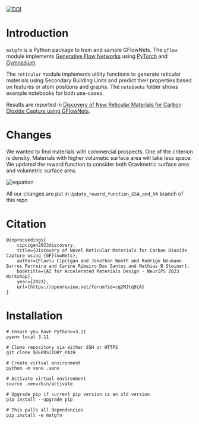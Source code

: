[![DOI](https://zenodo.org/badge/719047804.svg)](https://zenodo.org/doi/10.5281/zenodo.10246464)

# Introduction
`matgfn` is a Python package to train and sample GFlowNets. The `gflow` module implements [Generative Flow Networks](https://milayb.notion.site/The-GFlowNet-Tutorial-95434ef0e2d94c24aab90e69b30be9b30) using [PyTorch](https://pytorch.org/) and [Gymnasium](https://gymnasium.farama.org/). 

The `reticular` module implements utility functions to generate reticular materials using Secondary Building Units and predict their properties based on features or atom positions and graphs. The `notebooks` folder shows example notebooks for both use-cases.

Results are reported in [Discovery of New Reticular Materials for Carbon Dioxide Capture using GFlowNets](https://arxiv.org/abs/2310.07671).

# Changes

We wanted to find materials with commercial prospects. One of the criterion is density. Materials with higher volumetic surface area will take less space. We updated the reward function to consider both Gravimetric surface area and volumetric surface area.

![equation](https://latex.codecogs.com/svg.image?&space;R(x)=(\mathit{Cost}-\mathit{Cutoff})*e^{\tfrac{\mathit{Cost}-\mathit{Cutoff}}{\mathit{,Cutoff}}}\mathit{Cost=GSA&plus;VA})

All our changes are put in `Update_reward_function_GSA_and_VA` branch of this repo 

# Citation

```
@inproceedings{
    cipcigan2023discovery,
    title={Discovery of Novel Reticular Materials for Carbon Dioxide Capture using {GF}lowNets},
    author={Flaviu Cipcigan and Jonathan Booth and Rodrigo Neumann Barros Ferreira and Carine Ribeiro Dos Santos and Mathias B Steiner},
    booktitle={AI for Accelerated Materials Design - NeurIPS 2023 Workshop},
    year={2023},
    url={https://openreview.net/forum?id=cq2MJtq9iA}
}
```

# Installation

```shell
# Ensure you have Python>=3.11
pyenv local 3.11

# Clone repository via either SSH or HTTPS
git clone $REPOSITORY_PATH

# Create virtual environment
python -m venv .venv

# Activate virtual environment
source .venv/bin/activate

# Upgrade pip if current pip version is an old version
pip install --upgrade pip

# This pulls all dependencies
pip install -e matgfn
```

